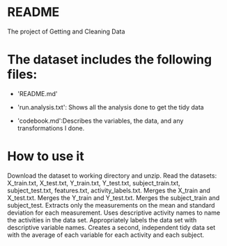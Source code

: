 # README
The project of Getting and Cleaning Data

The dataset includes the following files:
=========================================

- 'README.md'

- 'run.analysis.txt': Shows all the analysis done to get the tidy data

- 'codebook.md':Describes the variables, the data, and any transformations I done.

How to use it
=========================================
Download the dataset to working directory and unzip. 
Read the datasets: X_train.txt, X_test.txt, Y_train.txt, Y_test.txt, subject_train.txt, subject_test.txt, features.txt, activity_labels.txt. 
Merges the X_train and X_test.txt. Merges the Y_train and Y_test.txt. Merges the subject_train and subject_test. 
Extracts only the measurements on the mean and standard deviation for each measurement. 
Uses descriptive activity names to name the activities in the data set. 
Appropriately labels the data set with descriptive variable names. 
Creates a second, independent tidy data set with the average of each variable for each activity and each subject.
